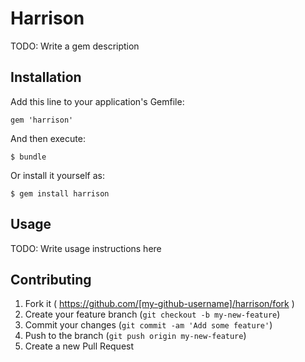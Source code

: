 # Harrison

TODO: Write a gem description

## Installation

Add this line to your application's Gemfile:

    gem 'harrison'

And then execute:

    $ bundle

Or install it yourself as:

    $ gem install harrison

## Usage

TODO: Write usage instructions here

## Contributing

1. Fork it ( https://github.com/[my-github-username]/harrison/fork )
2. Create your feature branch (`git checkout -b my-new-feature`)
3. Commit your changes (`git commit -am 'Add some feature'`)
4. Push to the branch (`git push origin my-new-feature`)
5. Create a new Pull Request

